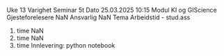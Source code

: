 Uke                                            13
Varighet                               Seminar 5t
Dato                             25.03.2025 10:15
Modul                             KI og GIScience
Gjesteforelesere                              NaN
Ansvarlig                                     NaN
Tema                        Arbeidstid - stud.ass
1. time                                       NaN
2. time                                       NaN
3. time             Innlevering: python notebook 